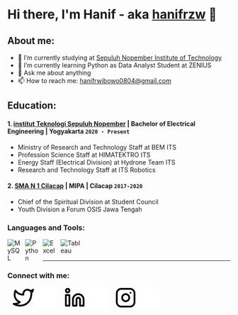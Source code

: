 # Hi there, I'm Hanif - aka [hanifrzw](https://www.linkedin.com/in/hanifrzw/) 👋
## About me:
- 🔭 I’m currently studying at [Sepuluh Nopember Institute of Technology](https://www.linkedin.com/school/its-campus/)
- 🌱 I’m currently learning Python as Data Analyst Student at ZENIUS
- 💬 Ask me about anything
- 📫 How to reach me: hanifrwibowo0804@gmail.com

## Education:

#### 1. [institut Teknologi Sepuluh Nopember](https://www.its.ac.id/) | Bachelor of Electrical Engineering | Yogyakarta `2020 - Present`
   - Ministry of Research and Technology Staff at BEM ITS 
   - Profession Science Staff at HIMATEKTRO ITS
   - Energy Staff (Electrical Division) at Hydrone Team ITS
   - Research and Technology Staff at ITS Robotics
 #### 2. [SMA N 1 Cilacap](https://sman1cilacap.sch.id/) | MIPA | Cilacap `2017-2020`
   - Chief of the Spiritual Division at Student Council
   - Youth Division a Forum OSIS Jawa Tengah

### Languages and Tools:

[<img align="left" alt="MySQL" width="30px" src="https://cdn.jsdelivr.net/gh/devicons/devicon/icons/mysql/mysql-original.svg" style="padding-right:10px;" />][webdev]
[<img align="left" alt="Python" width="30px" src="https://upload.wikimedia.org/wikipedia/commons/thumb/c/c3/Python-logo-notext.svg/110px-Python-logo-notext.svg.png?20100317150552" style="padding-right:10px;" />][webdev]
[<img align="left" alt="Excel" width="30px" src="https://is2-ssl.mzstatic.com/image/thumb/Purple126/v4/a8/fd/5a/a8fd5a84-c6f1-355f-3b9f-6e86598efaa3/XCEL.png/1200x630bb.png" style="padding-right:10px;" />][webdev]
[<img align="left" alt="Tableau" width="50px" src="https://logos-world.net/wp-content/uploads/2021/10/Tableau-Symbol.png" style="padding-right:10px;" />][webdev]

<br />
<br />

---
### Connect with me:

&nbsp;&nbsp;
[![website](./img/twitter-light.svg)](https://twitter.com/niprzw#gh-light-mode-only)
[![website](./img/twitter-dark.svg)](https://twitter.com/niprzw#gh-dark-mode-only)
&nbsp;&nbsp;
[![website](./img/linkedin-light.svg)](https://www.linkedin.com/in/hanifrzw/#gh-light-mode-only)
[![website](./img/linkedin-dark.svg)](https://www.linkedin.com/in/hanifrzw/#gh-dark-mode-only)
&nbsp;&nbsp;
[![website](./img/instagram-light.svg)](https://www.instagram.com/hanifrzw/#gh-light-mode-only)
[![website](./img/instagram-dark.svg)](https://www.instagram.com/hanifrzw/#gh-dark-mode-only)



[webdev]: https://github.com/hanifrzw/hanifrzw
